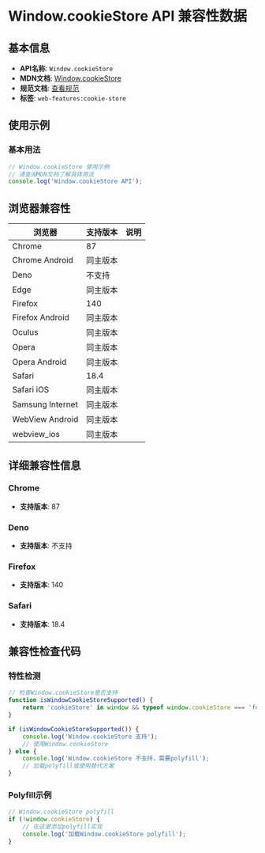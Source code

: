 # Window.cookieStore API 兼容性数据

## 基本信息

- **API名称**: `Window.cookieStore`
- **MDN文档**: [Window.cookieStore](https://developer.mozilla.org/docs/Web/API/Window/cookieStore)
- **规范文档**: [查看规范](https://cookiestore.spec.whatwg.org/#dom-window-cookiestore)
- **标签**: `web-features:cookie-store`

## 使用示例

### 基本用法

```javascript
// Window.cookieStore 使用示例
// 请查阅MDN文档了解具体用法
console.log('Window.cookieStore API');
```

## 浏览器兼容性

| 浏览器 | 支持版本 | 说明 |
|--------|----------|------|
| Chrome | 87 |  |
| Chrome Android | 同主版本 |  |
| Deno | 不支持 |  |
| Edge | 同主版本 |  |
| Firefox | 140 |  |
| Firefox Android | 同主版本 |  |
| Oculus | 同主版本 |  |
| Opera | 同主版本 |  |
| Opera Android | 同主版本 |  |
| Safari | 18.4 |  |
| Safari iOS | 同主版本 |  |
| Samsung Internet | 同主版本 |  |
| WebView Android | 同主版本 |  |
| webview_ios | 同主版本 |  |

## 详细兼容性信息

### Chrome

- **支持版本**: 87

### Deno

- **支持版本**: 不支持

### Firefox

- **支持版本**: 140

### Safari

- **支持版本**: 18.4

## 兼容性检查代码

### 特性检测

```javascript
// 检查Window.cookieStore是否支持
function isWindowCookieStoreSupported() {
    return 'cookieStore' in window && typeof window.cookieStore === 'function';
}

if (isWindowCookieStoreSupported()) {
    console.log('Window.cookieStore 支持');
    // 使用Window.cookieStore
} else {
    console.log('Window.cookieStore 不支持，需要polyfill');
    // 加载polyfill或使用替代方案
}
```

### Polyfill示例

```javascript
// Window.cookieStore polyfill
if (!window.cookieStore) {
    // 在这里添加polyfill实现
    console.log('加载Window.cookieStore polyfill');
}
```

